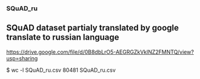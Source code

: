 ### SQuAD_ru

## SQuAD dataset partialy translated by google translate to russian language

https://drive.google.com/file/d/0B8dbLrO5-AEGRGZkVklNZ2FMNTQ/view?usp=sharing


$ wc -l SQuAD_ru.csv
80481 SQuAD_ru.csv
